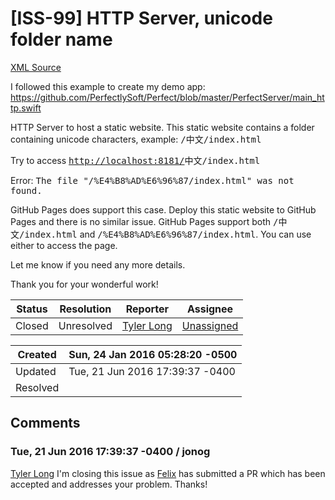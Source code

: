 # [ISS-99] HTTP Server, unicode folder name

[XML Source](../xml/ISS-99.xml)
<p><p>I followed this example to create my demo app: <a href="https://github.com/PerfectlySoft/Perfect/blob/master/PerfectServer/main_http.swift" class="external-link" rel="nofollow">https://github.com/PerfectlySoft/Perfect/blob/master/PerfectServer/main_http.swift</a></p>

<p>HTTP Server to host a static website. This static website contains a folder containing unicode characters, example:  <tt>/中文/index.html</tt></p>

<p>Try to access <tt><a href="http://localhost:8181/" class="external-link" rel="nofollow">http://localhost:8181/</a>中文/index.html</tt></p>

<p>Error: <tt>The file "/%E4%B8%AD%E6%96%87/index.html" was not found.</tt></p>

<p>GitHub Pages does support this case. Deploy this static website to GitHub Pages and there is no similar issue.  GitHub Pages support both <tt>/中文/index.html</tt> and <tt>/%E4%B8%AD%E6%96%87/index.html</tt>. You can use either to access the page.</p>

<p>Let me know if you need any more details. </p>

<p>Thank you for your wonderful work!</p></p>





Status|Resolution|Reporter|Assignee
------|----------|--------|--------
Closed|Unresolved|[Tyler Long](tylerlong)|[Unassigned]($-1)





Created|Sun, 24 Jan 2016 05:28:20 -0500
-------|--------------
Updated|Tue, 21 Jun 2016 17:39:37 -0400
Resolved|


## Comments




### Tue, 21 Jun 2016 17:39:37 -0400 / jonog 

<p><p><a href="http://jira.perfect.org:8080/secure/ViewProfile.jspa?name=tylerlong" class="user-hover" rel="tylerlong">Tyler Long</a> I'm closing this issue as <a href="http://jira.perfect.org:8080/secure/ViewProfile.jspa?name=SimpleFelix" class="user-hover" rel="SimpleFelix">Felix</a> has submitted a PR which has been accepted and addresses your problem. Thanks!</p></p>


